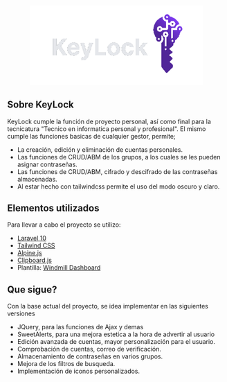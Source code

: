 <p align="center"><a href="https://github.com/MatiasRossini/Gestor-de-contrasenas"><img src="public/img/KeyLock.png" width="400" alt="KeyLock Logo"></a></p>


## Sobre KeyLock

KeyLock cumple la función de proyecto personal, así como final para la tecnicatura "Tecnico en informatica personal y profesional".
El mismo cumple las funciones basicas de cualquier gestor, permite;
- La creación, edición y eliminación de cuentas personales.
- Las funciones de CRUD/ABM de los grupos, a los cuales se les pueden asignar contraseñas.
- Las funciones de CRUD/ABM, cifrado y descifrado de las contraseñas almacenadas.
- Al estar hecho con tailwindcss permite el uso del modo oscuro y claro.

## Elementos utilizados
Para llevar a cabo el proyecto se utilizo:

- [Laravel 10](https://laravel.com/)
- [Tailwind CSS](https://tailwindcss.com/)
- [Alpine.js](https://alpinejs.dev/)
- [Clipboard.js](https://clipboardjs.com/)
- Plantilla: [Windmill Dashboard](https://github.com/estevanmaito/windmill-dashboard)

## Que sigue?

Con la base actual del proyecto, se idea implementar en las siguientes versiones
- JQuery, para las funciones de Ajax y demas
- SweetAlerts, para una mejora estetica a la hora de advertir al usuario
- Edición avanzada de cuentas, mayor personalización para el usuario.
- Comprobación de cuentas, correo de verificación.
- Almacenamiento de contraseñas en varios grupos.
- Mejora de los filtros de busqueda.
- Implementación de iconos personalizados.
